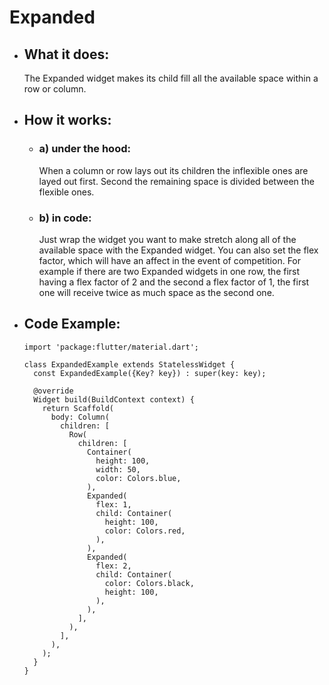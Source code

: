 # Expanded

- ## What it does:
  The Expanded widget makes its child fill all the available space within a row or column.

- ## How it works:
  - ### a) under the hood:
    When a column or row lays out its children the inflexible ones are layed out first. Second the remaining space is divided between the flexible ones.

  - ### b) in code:
    Just wrap the widget you want to make stretch along all of the available space with the Expanded widget. You can also set the flex factor, which will have an affect in the event of competition. For example if there are two Expanded widgets in one row, the first having a flex factor of 2 and the second a flex factor of 1, the first one will receive twice as much space as the second one.
    
- ## Code Example:
      import 'package:flutter/material.dart';

      class ExpandedExample extends StatelessWidget {
        const ExpandedExample({Key? key}) : super(key: key);

        @override
        Widget build(BuildContext context) {
          return Scaffold(
            body: Column(
              children: [
                Row(
                  children: [
                    Container(
                      height: 100,
                      width: 50,
                      color: Colors.blue,
                    ),
                    Expanded(
                      flex: 1,
                      child: Container(
                        height: 100,
                        color: Colors.red,
                      ),
                    ),
                    Expanded(
                      flex: 2,
                      child: Container(
                        color: Colors.black,
                        height: 100,
                      ),
                    ),
                  ],
                ),
              ],
            ),
          );
        }
      }
